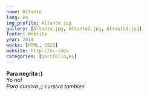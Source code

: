 ```yaml
---
name: Altanto
lang: en
img_profile: Altanto.jpg
gallery: [Altanto.jpg, Altanto2.jpg, Altanto3.jpg]
footer: Website
year: 2014
works: [HTML, CSS3]
website: http://ni-idea
categories: [portfolio,es]
---
```

<strong>Para negrita :)</strong><br />Yo no!<br />
<em>Para cursiva ;)</em><i> cursiva tambien</i>